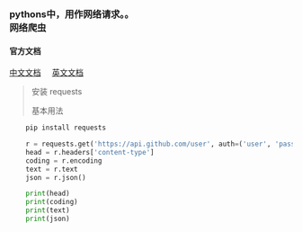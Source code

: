 ### pythons中，用作网络请求。。 <br/> 网络爬虫

#### 官方文档
[中文文档](http://docs.python-requests.org/zh_CN/latest/user/quickstart.html)
&nbsp;&nbsp;&nbsp;
[英文文档](http://www.python-requests.org/en/master/user/quickstart/#custom-headers)

> 安装 requests
>
>  基本用法
``` Python
    pip install requests

    r = requests.get('https://api.github.com/user', auth=('user', 'pass'))
    head = r.headers['content-type']
    coding = r.encoding
    text = r.text
    json = r.json()

    print(head)
    print(coding)
    print(text)
    print(json)

```

